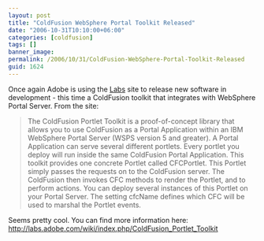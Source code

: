 ```yaml
---
layout: post
title: "ColdFusion WebSphere Portal Toolkit Released"
date: "2006-10-31T10:10:00+06:00"
categories: [coldfusion]
tags: []
banner_image: 
permalink: /2006/10/31/ColdFusion-WebSphere-Portal-Toolkit-Released
guid: 1624
---
```


Once again Adobe is using the <a href="http://labs.adobe.com">Labs</a> site to release new software in development - this time a ColdFusion toolkit that integrates with WebSphere Portal Server. From the site:

<blockquote>
The ColdFusion Portlet Toolkit is a proof-of-concept library that allows you to use ColdFusion as a Portal Application within an IBM WebSphere Portal Server (WSPS version 5 and greater). A Portal Application can serve several different portlets. Every portlet you deploy will run inside the same ColdFusion Portal Application. This toolkit provides one concrete Portlet called CFCPortlet. This Portlet simply passes the requests on to the ColdFusion server. The ColdFusion then invokes CFC methods to render the Portlet, and to perform actions. You can deploy several instances of this Portlet on your Portal Server. The setting cfcName defines which CFC will be used to marshal the Portlet events.
</blockquote>

Seems pretty cool. You can find more information here: <a href="http://labs.adobe.com/wiki/index.php/ColdFusion_Portlet_Toolkit">http://labs.adobe.com/wiki/index.php/ColdFusion_Portlet_Toolkit</a>